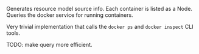 Generates resource model source info. Each container is listed as a Node.
Queries the docker service for running containers.

Very trivial implementation that calls the `docker ps` and `docker inspect` CLI tools.

TODO: make query more efficient.